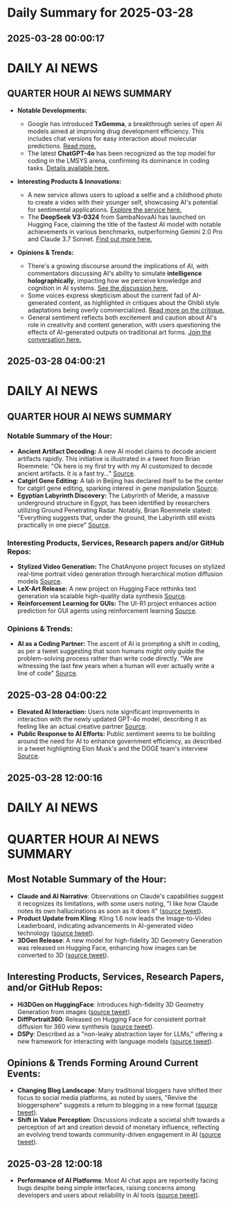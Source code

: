 # Daily Summary for 2025-03-28

## 2025-03-28 00:00:17

# DAILY AI NEWS

## QUARTER HOUR AI NEWS SUMMARY

- **Notable Developments:**  
  - Google has introduced **TxGemma**, a breakthrough series of open AI models aimed at improving drug development efficiency. This includes chat versions for easy interaction about molecular predictions. [Read more.](https://x.com/i/web/status/1905363950780514404)  
  - The latest **ChatGPT-4o** has been recognized as the top model for coding in the LMSYS arena, confirming its dominance in coding tasks. [Details available here.](https://x.com/i/web/status/1905406700657754556)
  

- **Interesting Products & Innovations:**  
  - A new service allows users to upload a selfie and a childhood photo to create a video with their younger self, showcasing AI's potential for sentimental applications. [Explore the service here.](https://x.com/i/web/status/1905407526965051471)  
  - The **DeepSeek V3-0324** from SambaNovaAI has launched on Hugging Face, claiming the title of the fastest AI model with notable achievements in various benchmarks, outperforming Gemini 2.0 Pro and Claude 3.7 Sonnet. [Find out more here.](https://x.com/i/web/status/1905350698797334860)

- **Opinions & Trends:**  
  - There's a growing discourse around the implications of AI, with commentators discussing AI's ability to simulate **intelligence holographically**, impacting how we perceive knowledge and cognition in AI systems. [See the discussion here.](https://x.com/i/web/status/1905405718418645315)  
  - Some voices express skepticism about the current fad of AI-generated content, as highlighted in critiques about the Ghibli style adaptations being overly commercialized. [Read more on the critique.](https://x.com/i/web/status/1905350431586615611)  
  - General sentiment reflects both excitement and caution about AI's role in creativity and content generation, with users questioning the effects of AI-generated outputs on traditional art forms. [Join the conversation here.](https://x.com/i/web/status/1905354526129058277)

## 2025-03-28 04:00:21

# DAILY AI NEWS

## QUARTER HOUR AI NEWS SUMMARY

### Notable Summary of the Hour:
- **Ancient Artifact Decoding:** A new AI model claims to decode ancient artifacts rapidly. This initiative is illustrated in a tweet from Brian Roemmele: "Ok here is my first try with my AI customized to decode ancient artifacts. It is a fast try..." [Source](https://x.com/i/web/status/1905469900656967977).
- **Catgirl Gene Editing:** A lab in Beijing has declared itself to be the center for catgirl gene editing, sparking interest in gene manipulation [Source](https://x.com/i/web/status/1905469900266868913).
- **Egyptian Labyrinth Discovery:** The Labyrinth of Meride, a massive underground structure in Egypt, has been identified by researchers utilizing Ground Penetrating Radar. Notably, Brian Roemmele stated: "Everything suggests that, under the ground, the Labyrinth still exists practically in one piece" [Source](https://x.com/i/web/status/1905455252272545801).

### Interesting Products, Services, Research papers and/or GitHub Repos:
- **Stylized Video Generation:** The ChatAnyone project focuses on stylized real-time portrait video generation through hierarchical motion diffusion models [Source](https://x.com/i/web/status/1905452556903395364).
- **LeX-Art Release:** A new project on Hugging Face rethinks text generation via scalable high-quality data synthesis [Source](https://x.com/i/web/status/1905445976048873749).
- **Reinforcement Learning for GUIs:** The UI-R1 project enhances action prediction for GUI agents using reinforcement learning [Source](https://x.com/i/web/status/1905444574320873761).

### Opinions & Trends:
- **AI as a Coding Partner:** The ascent of AI is prompting a shift in coding, as per a tweet suggesting that soon humans might only guide the problem-solving process rather than write code directly. "We are witnessing the last few years when a human will ever actually write a line of code" [Source](https://x.com/i/web/status/1905413759038095734).

## 2025-03-28 04:00:22

- **Elevated AI Interaction:** Users note significant improvements in interaction with the newly updated GPT-4o model, describing it as feeling like an actual creative partner [Source](https://x.com/i/web/status/1905415404346114550).
- **Public Response to AI Efforts:** Public sentiment seems to be building around the need for AI to enhance government efficiency, as described in a tweet highlighting Elon Musk's and the DOGE team's interview [Source](https://x.com/i/web/status/1905424091084959925).

## 2025-03-28 12:00:16

# DAILY AI NEWS

# QUARTER HOUR AI NEWS SUMMARY

## Most Notable Summary of the Hour:
- **Claude and AI Narrative**: Observations on Claude's capabilities suggest it recognizes its limitations, with some users noting, "I like how Claude notes its own hallucinations as soon as it does it" ([source tweet](https://x.com/i/web/status/1905576294751858835)).
- **Product Update from Kling**: Kling 1.6 now leads the Image-to-Video Leaderboard, indicating advancements in AI-generated video technology ([source tweet](https://x.com/i/web/status/1905581276217696720)).
- **3DGen Release**: A new model for high-fidelity 3D Geometry Generation was released on Hugging Face, enhancing how images can be converted to 3D ([source tweet](https://x.com/i/web/status/1905563738872119715)).

## Interesting Products, Services, Research Papers, and/or GitHub Repos:
- **Hi3DGen on HuggingFace**: Introduces high-fidelity 3D Geometry Generation from images ([source tweet](https://x.com/i/web/status/1905563738872119715)).
- **DiffPortrait360**: Released on Hugging Face for consistent portrait diffusion for 360 view synthesis ([source tweet](https://x.com/i/web/status/1905562523589292337)).
- **DSPy**: Described as a "non-leaky abstraction layer for LLMs," offering a new framework for interacting with language models ([source tweet](https://x.com/i/web/status/1905584993016914248)).

## Opinions & Trends Forming Around Current Events:
- **Changing Blog Landscape**: Many traditional bloggers have shifted their focus to social media platforms, as noted by users, "Revive the bloggersphere" suggests a return to blogging in a new format ([source tweet](https://x.com/i/web/status/1905582561667232074)).
- **Shift in Value Perception**: Discussions indicate a societal shift towards a perception of art and creation devoid of monetary influence, reflecting an evolving trend towards community-driven engagement in AI ([source tweet](https://x.com/i/web/status/1905559842292654585)).

## 2025-03-28 12:00:18

- **Performance of AI Platforms**: Most AI chat apps are reportedly facing bugs despite being simple interfaces, raising concerns among developers and users about reliability in AI tools ([source tweet](https://x.com/i/web/status/1905567269687636321)).


